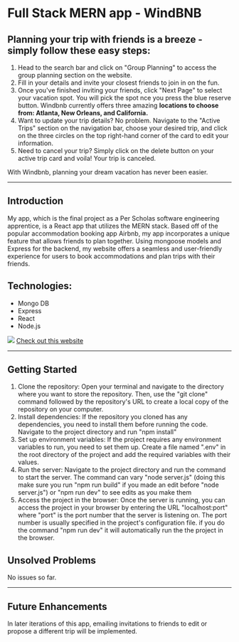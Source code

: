 <h1>Full Stack MERN app - WindBNB</h1>
<h2>Planning your trip with friends is a breeze - simply follow these easy steps:</h2>
<ol>
    <li>Head to the search bar and click on "Group Planning" to access the group planning section on the website.</li>
    <li>Fill in your details and invite your closest friends to join in on the fun.</li>
    <li>Once you've finished inviting your friends, click "Next Page" to select your vacation spot. You will pick the spot nce you press the blue reserve button. Windbnb currently offers three amazing <b>locations to choose from: Atlanta, New Orleans, and California.</b></li>
    <li>Want to update your trip details? No problem. Navigate to the "Active Trips" section on the navigation bar, choose your desired trip, and click on the three circles on the top right-hand corner of the card to edit your information.</li>
    <li>Need to cancel your trip? Simply click on the delete button on your active trip card and voila! Your trip is canceled.</li>
</ol>
<p>With Windbnb, planning your dream vacation has never been easier.</p>
<hr>
<h2>Introduction</h2>
<p>My app, which is the final project as a Per Scholas software engineering apprentice, is a React app that utilizes the MERN stack. Based off of the popular accommodation booking app Airbnb, my app incorporates a unique feature that allows friends to plan together. Using mongoose models and Express for the backend, my website offers a seamless and user-friendly experience for users to book accommodations and plan trips with their friends.</p>
<h2>Technologies:</h2>
<ul>
<li>Mongo DB</li>
<li>Express</li>
<li>React</li>
<li>Node.js</li>
</ul>
<image src="./src/images/windbnb.png">
<a href="https://windbnb-zd7l.onrender.com/">Check out this website</a>
<hr>
<h2>Getting Started</h2>
<ol>
<li>Clone the repository: Open your terminal and navigate to the directory where you want to store the repository. Then, use the "git clone" command followed by the repository's URL to create a local copy of the repository on your computer.</li>
<li>Install dependencies: If the repository you cloned has any dependencies, you need to install them before running the code. Navigate to the project directory and run "npm install" </li>
<li>Set up environment variables: If the project requires any environment variables to run, you need to set them up. Create a file named ".env" in the root directory of the project and add the required variables with their values.</li>
<li>Run the server: Navigate to the project directory and run the command to start the server. The command can vary "node server.js" (doing this make sure you run "npm run build" if you made an edit before "node server.js") or "npm run dev" to see edits as you make them</li>
<li>Access the project in the browser: Once the server is running, you can access the project in your browser by entering the URL "localhost:port" where "port" is the port number that the server is listening on. The port number is usually specified in the project's configuration file. if you do the command "npm run dev" it will automatically run the the project in the browser.</li>
</ol>
<h2>Unsolved Problems</h2>
<p>No issues so far.</p>
<hr>
<h2>Future Enhancements</h2>
<p>In later iterations of this app, emailing invitations to friends to edit or propose a different trip will be implemented.</p>